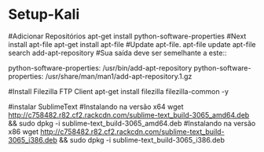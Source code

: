 # Setup-Kali
#Adicionar Repositórios
apt-get install python-software-properties
#Next install apt-file
apt-get install apt-file
#Update apt-file.
apt-file update
apt-file search add-apt-repository
#Sua saída deve ser semelhante a este::

python-software-properties: /usr/bin/add-apt-repository
python-software-properties: /usr/share/man/man1/add-apt-repository.1.gz

#Install Filezilla FTP Client
apt-get install filezilla filezilla-common -y

#instalar SublimeText
#Instalando na versão x64
wget http://c758482.r82.cf2.rackcdn.com/sublime-text_build-3065_amd64.deb && sudo dpkg -i sublime-text_build-3065_amd64.deb
#Instalando na versão x86
wget http://c758482.r82.cf2.rackcdn.com/sublime-text_build-3065_i386.deb && sudo dpkg -i sublime-text_build-3065_i386.deb
